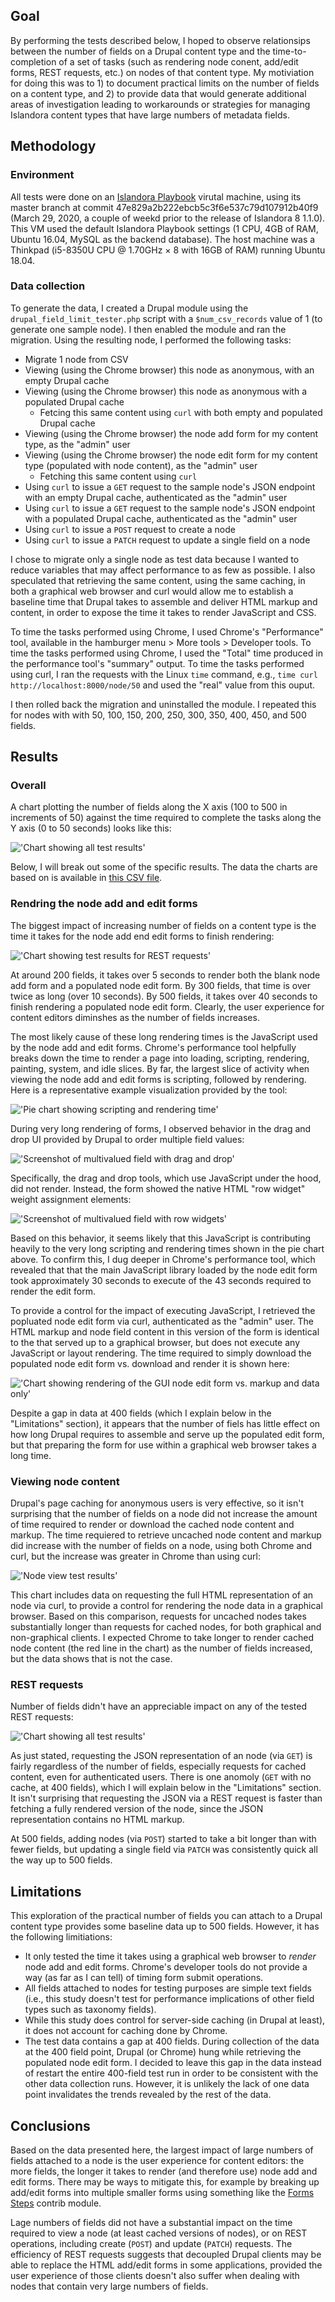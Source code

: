 ## Goal

By performing the tests described below, I hoped to observe relationsips between the number of fields on a Drupal content type and the time-to-completion of a set of tasks (such as rendering node conent, add/edit forms, REST requests, etc.) on nodes of that content type. My motiviation for doing this was to 1) to document practical limits on the number of fields on a content type, and 2) to provide data that would generate additional areas of investigation leading to workarounds or strategies for managing Islandora content types that have large numbers of metadata fields.

## Methodology

### Environment

All tests were done on an [Islandora Playbook](https://github.com/Islandora-Devops/islandora-playbook) virutal machine, using its master branch at commit 47e829a2b222ebcb5c3f6e537c79d107912b40f9 (March 29, 2020, a couple of weekd prior to the release of Islandora 8 1.1.0). This VM used the default Islandora Playbook settings (1 CPU, 4GB of RAM, Ubuntu 16.04, MySQL as the backend database). The host machine was a Thinkpad (i5-8350U CPU @ 1.70GHz × 8 with 16GB of RAM) running Ubuntu 18.04.

### Data collection

To generate the data, I created a Drupal module using the `drupal_field_limit_tester.php` script with a `$num_csv_records` value of 1 (to generate one sample node). I then enabled the module and ran the migration. Using the resulting node, I performed the following tasks:

* Migrate 1 node from CSV
* Viewing (using the Chrome browser) this node as anonymous, with an empty Drupal cache
* Viewing (using the Chrome browser) this node as anonymous with a populated Drupal cache
   * Fetcing this same content using `curl` with both empty and populated Drupal cache
* Viewing (using the Chrome browser) the node add form for my content type, as the "admin" user
* Viewing (using the Chrome browser) the node edit form for my content type (populated with node content), as the "admin" user
   * Fetching this same content using `curl`
* Using `curl` to issue a `GET` request to the sample node's JSON endpoint with an empty Drupal cache, authenticated as the "admin" user
* Using `curl` to issue a `GET` request to the sample node's JSON endpoint with a populated Drupal cache, authenticated as the "admin" user
* Using `curl` to issue a `POST` request to create a node
* Using `curl` to issue a `PATCH` request to update a single field on a node

I chose to migrate only a single node as test data because I wanted to reduce variables that may affect performance to as few as possible. I also speculated that retrieving the same content, using the same caching, in both a graphical web browser and curl would allow me to establish a baseline time that Drupal takes to assemble and deliver HTML markup and content, in order to expose the time it takes to render JavaScript and CSS.

To time the tasks performed using Chrome, I used Chrome's "Performance" tool, available in the hamburger menu > More tools > Developer tools. To time the tasks performed using Chrome, I used the "Total" time produced in the performance tool's "summary" output. To time the tasks performed using curl, I ran the requests with the Linux `time` command, e.g., `time curl http://localhost:8000/node/50` and used the "real" value from this ouput.

I then rolled back the migration and uninstalled the module. I repeated this for nodes with with 50, 100, 150, 200, 250, 300, 350, 400, 450, and 500 fields.

## Results

### Overall

A chart plotting the number of fields along the X axis (100 to 500 in increments of 50) against the time required to complete the tasks along the Y axis (0 to 50 seconds) looks like this:

!['Chart showing all test results'](chart-all-results.png)

Below, I will break out some of the specific results. The data the charts are based on is available in [this CSV file](results.csv).

### Rendring the node add and edit forms

The biggest impact of increasing number of fields on a content type is the time it takes for the node add end edit forms to finish rendering:

!['Chart showing test results for REST requests'](chart-forms.png)

At around 200 fields, it takes over 5 seconds to render both the blank node add form and a populated node edit form. By 300 fields, that time is over twice as long (over 10 seconds). By 500 fields, it takes over 40 seconds to finish rendering a populated node edit form. Clearly, the user experience for content editors diminshes as the number of fields increases.

The most likely cause of these long rendering times is the JavaScript used by the node add and edit forms. Chrome's performance tool helpfully breaks down the time to render a page into loading, scripting, rendering, painting, system, and idle slices. By far, the largest slice of activity when viewing the node add and edit forms is scripting, followed by rendering. Here is a representative example visualization provided by the tool:

!['Pie chart showing scripting and rendering time'](node_edit_form_summary.png)

During very long rendering of forms, I observed behavior in the drag and drop UI provided by Drupal to order multiple field values:

!['Screenshot of multivalued field with drag and drop'](node_edit_form_drag_and_drop.png)

Specifically, the drag and drop tools, which use JavaScript under the hood, did not render. Instead, the form showed the native HTML "row widget" weight assignment elements:

!['Screenshot of multivalued field with row widgets'](node_edit_form_with_row_widgets.png)

Based on this behavior, it seems likely that this JavaScript is contributing heavily to the very long scripting and rendering times shown in the pie chart above. To confirm this, I dug deeper in Chrome's performance tool, which revealed that that the main JavaScript library loaded by the node edit form took approximately 30 seconds to execute of the 43 seconds required to render the edit form.

To provide a control for the impact of executing JavaScript, I retrieved the popluated node edit form via curl, authenticated as the "admin" user. The HTML markup and node field content in this version of the form is identical to the that served up to a graphical browser, but does not execute any JavaScript or layout rendering. The time required to simply download the populated node edit form vs. download and render it is shown here:

!['Chart showing rendering of the GUI node edit form vs. markup and data only'](node_edit_form_gui_vs_curl.png)

Despite a gap in data at 400 fields (which I explain below in the "Limitations" section), it appears that the number of fiels has little effect on how long Drupal requires to assemble and serve up the populated edit form, but that preparing the form for use within a graphical web browser takes a long time.

### Viewing node content

Drupal's page caching for anonymous users is very effective, so it isn't surprising that the number of fields on a node did not increase the amount of time required to render or download the cached node content and markup. The time requiered to retrieve uncached node content and markup did increase with the number of fields on a node, using both Chrome and curl, but the increase was greater in Chrome than using curl:

!['Node view test results'](node-view.png)

This chart includes data on requesting the full HTML representation of an node via curl, to provide a control for rendering the node data in a graphical browser. Based on this comparison, requests for uncached nodes takes substantially longer than requests for cached nodes, for both graphical and non-graphical clients. I expected Chrome to take longer to render cached node content (the red line in the chart) as the number of fields increased, but the data shows that is not the case.

### REST requests

Number of fields didn't have an appreciable impact on any of the tested REST requests:

!['Chart showing all test results'](chart-rest.png)

As just stated, requesting the JSON representation of an node (via `GET`) is fairly regardless of the number of fields, especially requests for cached content, even for authenticated users. There is one anomoly (`GET` with no cache, at 400 fields), which I will explain below in the "Limitations" section. It isn't surprising that requesting the JSON via a REST request is faster than fetching a fully rendered version of the node, since the JSON representation contains no HTML markup.


At 500 fields, adding nodes (via `POST`) started to take a bit longer than with fewer fields, but updating a single field via `PATCH` was consistently quick all the way up to 500 fields.

## Limitations

This exploration of the practical number of fields you can attach to a Drupal content type provides some baseline data up to 500 fields. However, it has the following limitiations:

* It only tested the time it takes using a graphical web browser to *render* node add and edit forms. Chrome's developer tools do not provide a way (as far as I can tell) of timing form submit operations.
* All fields attached to nodes for testing purposes are simple text fields (i.e., this study doesn't test for performance implications of other field types such as taxonomy fields).
* While this study does control for server-side caching (in Drupal at least), it does not account for caching done by Chrome.
* The test data contains a gap at 400 fields. During collection of the data at the 400 field point, Drupal (or Chrome) hung while retrieving the populated node edit form. I decided to leave this gap in the data instead of restart the entire 400-field test run in order to be consistent with the other data collection runs. However, it is unlikely the lack of one data point invalidates the trends revealed by the rest of the data.

## Conclusions

Based on the data presented here, the largest impact of large numbers of fields attached to a node is the user experience for content editors: the more fields, the longer it takes to render (and therefore use) node add and edit forms. There may be ways to mitigate this, for example by breaking up add/edit forms into multiple smaller forms using something like the [Forms Steps](https://www.drupal.org/project/forms_steps) contrib module.

Lage numbers of fields did not have a substantial impact on the time required to view a node (at least cached versions of nodes), or on REST operations, including create (`POST`) and update (`PATCH`) requests. The efficiency of REST requests suggests that decoupled Drupal clients may be able to replace the HTML add/edit forms in some applications, provided the user experience of those clients doesn't also suffer when dealing with nodes that contain very large numbers of fields.

